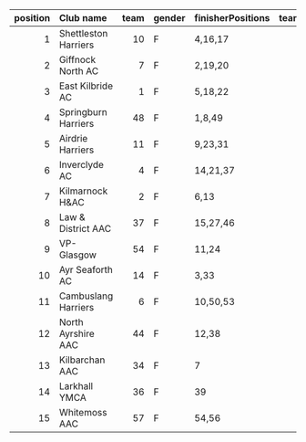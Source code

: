 |   position | Club name            |   team | gender   | finisherPositions   |   teamPoints |   penaltyPoints |   totalPoints |   totalFinishers | Website                                    |
|-----------:|:---------------------|-------:|:---------|:--------------------|-------------:|----------------:|--------------:|-----------------:|:-------------------------------------------|
|          1 | Shettleston Harriers |     10 | F        | 4,16,17             |           37 |               0 |            37 |                4 | http://shettlestonharriers.org.uk/         |
|          2 | Giffnock North AC    |      7 | F        | 2,19,20             |           41 |               0 |            41 |               10 | https://www.giffnocknorth.co.uk/           |
|          3 | East Kilbride AC     |      1 | F        | 5,18,22             |           45 |               0 |            45 |                9 | http://www.ekac.org.uk/                    |
|          4 | Springburn Harriers  |     48 | F        | 1,8,49              |           58 |               0 |            58 |                4 | https://www.springburnharriers.co.uk/      |
|          5 | Airdrie Harriers     |     11 | F        | 9,23,31             |           63 |               0 |            63 |                7 | http://airdrieharriers.org/                |
|          6 | Inverclyde AC        |      4 | F        | 14,21,37            |           72 |               0 |            72 |                4 | https://www.inverclydeac.org/              |
|          7 | Kilmarnock H&AC      |      2 | F        | 6,13                |           19 |              68 |            87 |                2 | http://www.kilmarnockharriers.com/         |
|          8 | Law & District AAC   |     37 | F        | 15,27,46            |           88 |               0 |            88 |                5 | http://www.lawaac.co.uk/                   |
|          9 | VP-Glasgow           |     54 | F        | 11,24               |           35 |              68 |           103 |                2 | nan                                        |
|         10 | Ayr Seaforth AC      |     14 | F        | 3,33                |           36 |              68 |           104 |                2 | https://www.ayrseaforth.co.uk/             |
|         11 | Cambuslang Harriers  |      6 | F        | 10,50,53            |          113 |               0 |           113 |                3 | https://cambuslangharriers.org/            |
|         12 | North Ayrshire AAC   |     44 | F        | 12,38               |           50 |              68 |           118 |                2 | https://naathletics.co.uk/                 |
|         13 | Kilbarchan AAC       |     34 | F        | 7                   |            7 |             136 |           143 |                1 | https://kilbarchanaac.org.uk/              |
|         14 | Larkhall YMCA        |     36 | F        | 39                  |           39 |             136 |           175 |                1 | https://www.facebook.com/larkhallharriers/ |
|         15 | Whitemoss AAC        |     57 | F        | 54,56               |          110 |              68 |           178 |                2 | https://whitemossaac.co.uk/                |
